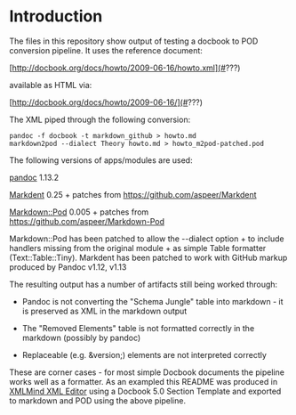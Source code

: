 Introduction
============

The files in this repository show output of testing a docbook to POD conversion pipeline. It uses the reference document:

[http://docbook.org/docs/howto/2009-06-16/howto.xml](#???)

available as HTML via:

[http://docbook.org/docs/howto/2009-06-16/](#???)

The XML piped through the following conversion:

    pandoc -f docbook -t markdown_github > howto.md
    markdown2pod --dialect Theory howto.md > howto_m2pod-patched.pod

The following versions of apps/modules are used:

[pandoc](http://johnmacfarlane.net/pandoc/) 1.13.2

[Markdent](http://search.cpan.org/dist/Markdent/) 0.25 + patches from <https://github.com/aspeer/Markdent>

[Markdown::Pod](???) 0.005 + patches from <https://github.com/aspeer/Markdown-Pod>

Markdown::Pod has been patched to allow the --dialect option + to include handlers missing from the original module + as simple Table formatter (Text::Table::Tiny). Markdent has been patched to work with GitHub markup produced by Pandoc v1.12, v1.13

The resulting output has a number of artifacts still being worked through:

-   Pandoc is not converting the "Schema Jungle" table into markdown - it is preserved as XML in the markdown output

-   The "Removed Elements" table is not formatted correctly in the markdown (possibly by pandoc)

-   Replaceable (e.g. &version;) elements are not interpreted correctly

These are corner cases - for most simple Docbook documents the pipeline works well as a formatter. As an exampled this README was produced in [XMLMind XML Editor](http://www.xmlmind.com/xmleditor/) using a Docbook 5.0 Section Template and exported to markdown and POD using the above pipeline.
